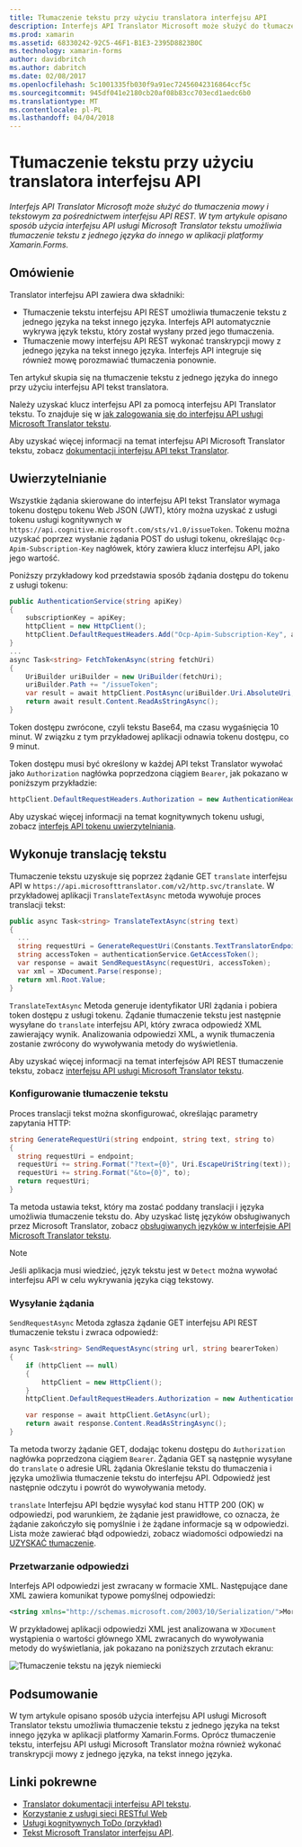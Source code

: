 ```yaml
---
title: Tłumaczenie tekstu przy użyciu translatora interfejsu API
description: Interfejs API Translator Microsoft może służyć do tłumaczenia mowy i tekstowym za pośrednictwem interfejsu API REST. W tym artykule opisano sposób użycia interfejsu API usługi Microsoft Translator tekstu umożliwia tłumaczenie tekstu z jednego języka do innego w aplikacji platformy Xamarin.Forms.
ms.prod: xamarin
ms.assetid: 68330242-92C5-46F1-B1E3-2395D8823B0C
ms.technology: xamarin-forms
author: davidbritch
ms.author: dabritch
ms.date: 02/08/2017
ms.openlocfilehash: 5c1001335fb030f9a91ec72456042316864ccf5c
ms.sourcegitcommit: 945df041e2180cb20af08b83cc703ecd1aedc6b0
ms.translationtype: MT
ms.contentlocale: pl-PL
ms.lasthandoff: 04/04/2018
---
```

# <a name="text-translation-using-the-translator-api"></a>Tłumaczenie tekstu przy użyciu translatora interfejsu API

_Interfejs API Translator Microsoft może służyć do tłumaczenia mowy i tekstowym za pośrednictwem interfejsu API REST. W tym artykule opisano sposób użycia interfejsu API usługi Microsoft Translator tekstu umożliwia tłumaczenie tekstu z jednego języka do innego w aplikacji platformy Xamarin.Forms._

## <a name="overview"></a>Omówienie

Translator interfejsu API zawiera dwa składniki:

- Tłumaczenie tekstu interfejsu API REST umożliwia tłumaczenie tekstu z jednego języka na tekst innego języka. Interfejs API automatycznie wykrywa język tekstu, który został wysłany przed jego tłumaczenia.
- Tłumaczenie mowy interfejsu API REST wykonać transkrypcji mowy z jednego języka na tekst innego języka. Interfejs API integruje się również mowę porozmawiać tłumaczenia ponownie.

Ten artykuł skupia się na tłumaczenie tekstu z jednego języka do innego przy użyciu interfejsu API tekst translatora.

Należy uzyskać klucz interfejsu API za pomocą interfejsu API Translator tekstu. To znajduje się w [jak zalogowania się do interfejsu API usługi Microsoft Translator tekstu](/azure/cognitive-services/translator/translator-text-how-to-signup/).

Aby uzyskać więcej informacji na temat interfejsu API Microsoft Translator tekstu, zobacz [dokumentacji interfejsu API tekst Translator](/azure/cognitive-services/translator/).

## <a name="authentication"></a>Uwierzytelnianie

Wszystkie żądania skierowane do interfejsu API tekst Translator wymaga tokenu dostępu tokenu Web JSON (JWT), który można uzyskać z usługi tokenu usługi kognitywnych w `https://api.cognitive.microsoft.com/sts/v1.0/issueToken`. Tokenu można uzyskać poprzez wysłanie żądania POST do usługi tokenu, określając `Ocp-Apim-Subscription-Key` nagłówek, który zawiera klucz interfejsu API, jako jego wartość.

Poniższy przykładowy kod przedstawia sposób żądania dostępu do tokenu z usługi tokenu:

```csharp
public AuthenticationService(string apiKey)
{
    subscriptionKey = apiKey;
    httpClient = new HttpClient();
    httpClient.DefaultRequestHeaders.Add("Ocp-Apim-Subscription-Key", apiKey);
}
...
async Task<string> FetchTokenAsync(string fetchUri)
{
    UriBuilder uriBuilder = new UriBuilder(fetchUri);
    uriBuilder.Path += "/issueToken";
    var result = await httpClient.PostAsync(uriBuilder.Uri.AbsoluteUri, null);
    return await result.Content.ReadAsStringAsync();
}
```

Token dostępu zwrócone, czyli tekstu Base64, ma czasu wygaśnięcia 10 minut. W związku z tym przykładowej aplikacji odnawia tokenu dostępu, co 9 minut.

Token dostępu musi być określony w każdej API tekst Translator wywołać jako `Authorization` nagłówka poprzedzona ciągiem `Bearer`, jak pokazano w poniższym przykładzie:

```csharp
httpClient.DefaultRequestHeaders.Authorization = new AuthenticationHeaderValue("Bearer", bearerToken);
```

Aby uzyskać więcej informacji na temat kognitywnych tokenu usługi, zobacz [interfejs API tokenu uwierzytelniania](http://docs.microsofttranslator.com/oauth-token.html).

## <a name="performing-text-translation"></a>Wykonuje translację tekstu

Tłumaczenie tekstu uzyskuje się poprzez żądanie GET `translate` interfejsu API w `https://api.microsofttranslator.com/v2/http.svc/translate`. W przykładowej aplikacji `TranslateTextAsync` metoda wywołuje proces translacji tekst:

```csharp
public async Task<string> TranslateTextAsync(string text)
{
  ...
  string requestUri = GenerateRequestUri(Constants.TextTranslatorEndpoint, text, "en", "de");
  string accessToken = authenticationService.GetAccessToken();
  var response = await SendRequestAsync(requestUri, accessToken);
  var xml = XDocument.Parse(response);
  return xml.Root.Value;
}
```

`TranslateTextAsync` Metoda generuje identyfikator URI żądania i pobiera token dostępu z usługi tokenu. Żądanie tłumaczenie tekstu jest następnie wysyłane do `translate` interfejsu API, który zwraca odpowiedź XML zawierający wynik. Analizowania odpowiedzi XML, a wynik tłumaczenia zostanie zwrócony do wywoływania metody do wyświetlenia.

Aby uzyskać więcej informacji na temat interfejsów API REST tłumaczenie tekstu, zobacz [interfejsu API usługi Microsoft Translator tekstu](http://docs.microsofttranslator.com/text-translate.html).

### <a name="configuring-text-translation"></a>Konfigurowanie tłumaczenie tekstu

Proces translacji tekst można skonfigurować, określając parametry zapytania HTTP:

```csharp
string GenerateRequestUri(string endpoint, string text, string to)
{
  string requestUri = endpoint;
  requestUri += string.Format("?text={0}", Uri.EscapeUriString(text));
  requestUri += string.Format("&to={0}", to);
  return requestUri;
}
```

Ta metoda ustawia tekst, który ma zostać poddany translacji i języka umożliwia tłumaczenie tekstu do. Aby uzyskać listę języków obsługiwanych przez Microsoft Translator, zobacz [obsługiwanych języków w interfejsie API Microsoft Translator tekstu](/azure/cognitive-services/translator/languages/).

> [!NOTE]
> Jeśli aplikacja musi wiedzieć, język tekstu jest w `Detect` można wywołać interfejsu API w celu wykrywania języka ciąg tekstowy.

### <a name="sending-the-request"></a>Wysyłanie żądania

`SendRequestAsync` Metoda zgłasza żądanie GET interfejsu API REST tłumaczenie tekstu i zwraca odpowiedź:

```csharp
async Task<string> SendRequestAsync(string url, string bearerToken)
{
    if (httpClient == null)
    {
        httpClient = new HttpClient();
    }
    httpClient.DefaultRequestHeaders.Authorization = new AuthenticationHeaderValue("Bearer", bearerToken);

    var response = await httpClient.GetAsync(url);
    return await response.Content.ReadAsStringAsync();
}
```

Ta metoda tworzy żądanie GET, dodając tokenu dostępu do `Authorization` nagłówka poprzedzona ciągiem `Bearer`. Żądania GET są następnie wysyłane do `translate` o adresie URL żądania Określanie tekstu do tłumaczenia i języka umożliwia tłumaczenie tekstu do interfejsu API. Odpowiedź jest następnie odczytu i powrót do wywoływania metody.

`translate` Interfejsu API będzie wysyłać kod stanu HTTP 200 (OK) w odpowiedzi, pod warunkiem, że żądanie jest prawidłowe, co oznacza, że żądanie zakończyło się pomyślnie i że żądane informacje są w odpowiedzi. Lista może zawierać błąd odpowiedzi, zobacz wiadomości odpowiedzi na [UZYSKAĆ tłumaczenie](http://docs.microsofttranslator.com/text-translate.html#!/default/get_Translate).

### <a name="processing-the-response"></a>Przetwarzanie odpowiedzi

Interfejs API odpowiedzi jest zwracany w formacie XML. Następujące dane XML zawiera komunikat typowe pomyślnej odpowiedzi:

```xml
<string xmlns="http://schemas.microsoft.com/2003/10/Serialization/">Morgen kaufen gehen ein</string>
```

W przykładowej aplikacji odpowiedzi XML jest analizowana w `XDocument` wystąpienia o wartości głównego XML zwracanych do wywoływania metody do wyświetlania, jak pokazano na poniższych zrzutach ekranu:

![](text-translation-images/text-translation.png "Tłumaczenie tekstu na język niemiecki")

## <a name="summary"></a>Podsumowanie

W tym artykule opisano sposób użycia interfejsu API usługi Microsoft Translator tekstu umożliwia tłumaczenie tekstu z jednego języka na tekst innego języka w aplikacji platformy Xamarin.Forms. Oprócz tłumaczenie tekstu, interfejsu API usługi Microsoft Translator można również wykonać transkrypcji mowy z jednego języka, na tekst innego języka.

## <a name="related-links"></a>Linki pokrewne

- [Translator dokumentacji interfejsu API tekstu](/azure/cognitive-services/translator/).
- [Korzystanie z usługi sieci RESTful Web](~/xamarin-forms/data-cloud/consuming/rest.md)
- [Usługi kognitywnych ToDo (przykład)](https://developer.xamarin.com/samples/xamarin-forms/WebServices/TodoCognitiveServices/)
- [Tekst Microsoft Translator interfejsu API](http://docs.microsofttranslator.com/text-translate.html).
